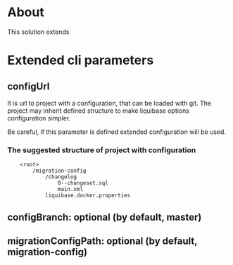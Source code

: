 # About

This solution extends

# Extended cli parameters

## configUrl

It is url to project with a configuration, that can be loaded with git. The project may inherit
defined structure to make liquibase options configuration simpler.

Be careful, if this parameter is defined extended configuration will be used.

### The suggested structure of project with configuration

```
    <root>
        /migration-config
            /changelog
                0--changeset.sql
                main.xml
            liquibase.docker.properties
```

## configBranch: optional (by default, master)

## migrationConfigPath: optional (by default, migration-config)